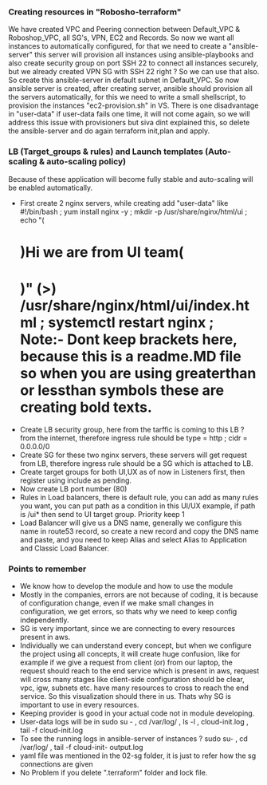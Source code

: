 ### Creating resources in "Robosho-terraform"
We have created VPC and Peering connection between Default_VPC & Roboshop_VPC, all SG's, VPN, EC2 and Records. So now we want all instances to automatically configured, for that we need to create a "ansible-server" this server will provision all instances using ansible-playbooks and also create security group on port SSH 22 to connect all instances securely, but we already created VPN SG with SSH 22 right ? So we can use that also. So create this ansible-server in default subnet in Default_VPC. So now ansible server is created, after creating server, ansible should provision all the servers automatically, for this we need to write a small shellscript, to provision the instances "ec2-provision.sh" in VS. There is one disadvantage in "user-data" if user-data fails one time, it will not come again, so we will address this issue with provisioners but siva dint explained this, so delete the ansible-server and do again terraform init,plan and apply.

### LB (Target_groups & rules) and Launch templates (Auto-scaling & auto-scaling policy)
Because of these application will become fully stable and auto-scaling will be enabled automatically.
- First create 2 nginx servers, while creating add "user-data" like #!/bin/bash ; yum install nginx -y ;
  mkdir -p /usr/share/nginx/html/ui ; echo "(<h1>)Hi we are from UI team(<h1>)" (>)
  /usr/share/nginx/html/ui/index.html ; systemctl restart nginx ; Note:- Dont keep brackets here, because this
  is a readme.MD file so when you are using greaterthan or lessthan symbols these are creating bold texts.
- Create LB security group, here from the tarffic is coming to this LB ? from the internet, therefore ingress
  rule should be type = http ; cidr = 0.0.0.0/0
- Create SG for these two nginx servers, these servers will get request from LB, therefore ingress rule should
  be a SG which is attached to LB.
- Create target groups for both UI,UX as of now in Listeners first, then register using include as pending.
- Now create LB port number (80)
- Rules in Load balancers, there is default rule, you can add as many rules you want, you can put path as a
  condition in this UI/UX example, if path is /ui* then send to UI target group. Priority keep 1
- Load Balancer will give us a DNS name, generally we configure this name in route53 record, so create a new
  record and copy the DNS name and paste, and you need to keep Alias and select Alias to Application and
  Classic Load Balancer.

### Points to remember
- We know how to develop the module and how to use the module
- Mostly in the companies, errors are not because of coding, it is because of configuration change, even if we
  make small changes in configuration, we get errors, so thats why we need to keep config independently.
- SG is very important, since we are connecting to every resources present in aws.
- Individually we can understand every concept, but when we configure the project using all concepts, it will
  create huge confusion, like for example if we give a request from client (or) from our laptop, the request
  should reach to the end service which is present in aws, request will cross many stages like client-side
  configuration should be clear, vpc, igw, subnets etc. have many resources to cross to reach the end service.
  So this visualization should there in us. Thats why SG is important to use in every resources.
- Keeping provider is good in your actual code not in module developing.
- User-data logs will be in sudo su - , cd /var/log/ , ls -l , cloud-init.log , tail -f cloud-init.log
- To see the running logs in ansible-server of instances ? sudo su- , cd /var/log/ , tail -f cloud-init-
  output.log
- yaml file was mentioned in the 02-sg folder, it is just to refer how the sg connections are given
- No Problem if you delete ".terraform" folder and lock file.
